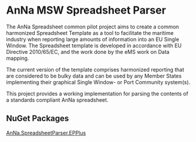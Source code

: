 # AnNa MSW Spreadsheet Parser
The AnNa Spreadsheet common pilot project aims to create a common harmonized Spreadsheet Template as a tool to facilitate the maritime industry when reporting large amounts of information into an EU Single Window. The Spreadsheet template is developed in accordance with EU Directive 2010/65/EC, and the work done by the eMS work on Data mapping.

The current version of the template comprises harmonized reporting that are considered to be bulky data and can be used by any Member States implementing their graphical Single Window- or Port Community system(s).

This project provides a working implementation for parsing the contents of a standards compliant AnNa spreadsheet.

## NuGet Packages
[AnNa.SpreadsheetParser.EPPlus](https://www.nuget.org/packages/AnNa.SpreadsheetParser.EPPlus/)

